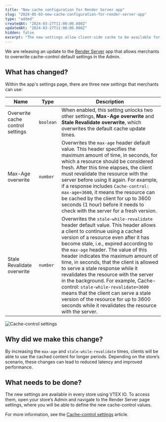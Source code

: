 ```yaml
---
title: "New cache configuration for Render Server app"
slug: "2024-05-03-new-cache-configuration-for-render-server-app"
type: "added"
createdAt: "2024-03-27T11:00:00.000Z"
updatedAt: "2024-03-27T11:00:00.000Z"
hidden: false
excerpt: "The new settings allow client-side cache to be available for longer periods, which can improve page loading latency."
---
```

We are releasing an update to the [Render Server](https://developers.vtex.com/docs/apps/vtex.rewriter) app that allows merchants to overwrite cache-control default settings in the Admin.

## What has changed?

Within the app's settings page, there are three new settings that merchants can use:

|Name|Type|Description|
|-|-|-|
|Overwrite cache control settings|`boolean`|When enabled, this setting unlocks two other settings, **Max-Age overwrite** and **Stale Revalidate overwrite**, which overwrites the default cache update times.|
|Max-Age overwrite|`number`|Overwrites the `max-age` header default value. This header specifies the maximum amount of time, in seconds, for which a resource should be considered fresh. After this time elapses, the client must revalidate the resource with the server before using it again. For example, if a response includes `Cache-control: max-age=3600`, it means the resource can be cached by the client for up to 3600 seconds (1 hour) before it needs to check with the server for a fresh version.|
|Stale Revalidate overwrite|`number`|Overwrites the `stale-while-revalidate` header default value. This header allows a client to continue using a cached version of a resource even after it has become stale, i.e., expired according to the `max-age` header. The value of this header indicates the maximum amount of time, in seconds, that the client is allowed to serve a stale response while it revalidates the resource with the server in the background. For example, Cache-control: `stale-while-revalidate=3600` means that the client can serve a stale version of the resource for up to 3600 seconds while it revalidates the resource with the server.|

![Cache-control settings](https://cdn.jsdelivr.net/gh/vtexdocs/dev-portal-content@main/images/cache-control-settings.jpg)

## Why did we make this change?

By increasing the `max-age` and `stale-while-revalidate` times, clients will be able to use the cached content for longer periods. Depending on the store’s scenario, these changes can lead to reduced latency and improved performance.

## What needs to be done?

The new settings are available in every store using VTEX IO. To access them, open your store’s Admin and navigate to the Render Server page settings, where you will be able to define the new cache-control values.

For more information, see the [Cache-control settings](https://developers.vtex.com/docs/guides/cache-control-settings) article.
